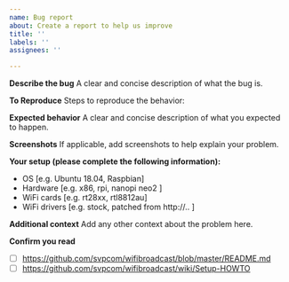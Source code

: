 ```yaml
---
name: Bug report
about: Create a report to help us improve
title: ''
labels: ''
assignees: ''

---
```


**Describe the bug**
A clear and concise description of what the bug is.

**To Reproduce**
Steps to reproduce the behavior:

**Expected behavior**
A clear and concise description of what you expected to happen.

**Screenshots**
If applicable, add screenshots to help explain your problem.

**Your setup (please complete the following information):**
 - OS [e.g. Ubuntu 18.04, Raspbian]
 - Hardware [e.g. x86, rpi, nanopi neo2 ]
 - WiFi cards [e.g. rt28xx, rtl8812au]
 - WiFi drivers [e.g. stock, patched from http://.. ]

**Additional context**
Add any other context about the problem here.

**Confirm you read**
- [ ]  https://github.com/svpcom/wifibroadcast/blob/master/README.md
- [ ]  https://github.com/svpcom/wifibroadcast/wiki/Setup-HOWTO
